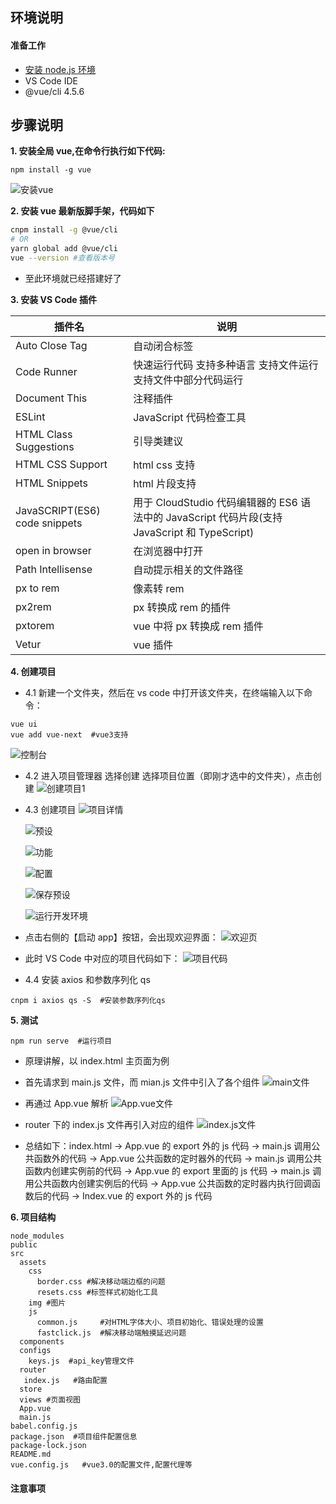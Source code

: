 ## **环境说明**

#### 准备工作

- [安装 node.js 环境](../Nodejs/node_jsStart.md)
- VS Code IDE
- @vue/cli 4.5.6

## **步骤说明**

**1. 安装全局 vue,在命令行执行如下代码:**

```@cmd.exe
npm install -g vue
```

![安装vue](../../img/w_img/3.jpg)

**2. 安装 vue 最新版脚手架，代码如下**

```bash
cnpm install -g @vue/cli
# OR
yarn global add @vue/cli
vue --version #查看版本号
```

- 至此环境就已经搭建好了

**3. 安装 VS Code 插件**

| 插件名                        | 说明                                                                                          |
| ----------------------------- | --------------------------------------------------------------------------------------------- |
| Auto Close Tag                | 自动闭合标签                                                                                  |
| Code Runner                   | 快速运行代码 支持多种语言 支持文件运行 支持文件中部分代码运行                                 |
| Document This                 | 注释插件                                                                                      |
| ESLint                        | JavaScript 代码检查工具                                                                       |
| HTML Class Suggestions        | 引导类建议                                                                                    |
| HTML CSS Support              | html css 支持                                                                                 |
| HTML Snippets                 | html 片段支持                                                                                 |
| JavaSCRIPT(ES6) code snippets | 用于 CloudStudio 代码编辑器的 ES6 语法中的 JavaScript 代码片段(支持 JavaScript 和 TypeScript) |
| open in browser               | 在浏览器中打开                                                                                |
| Path Intellisense             | 自动提示相关的文件路径                                                                        |
| px to rem                     | 像素转 rem                                                                                    |
| px2rem                        | px 转换成 rem 的插件                                                                          |
| pxtorem                       | vue 中将 px 转换成 rem 插件                                                                   |
| Vetur                         | vue 插件                                                                                      |

**4. 创建项目**

- 4.1 新建一个文件夹，然后在 vs code 中打开该文件夹，在终端输入以下命令：

```terminal
vue ui
vue add vue-next  #vue3支持
```

![控制台](../../img/w_img/4.jpg)

- 4.2 进入项目管理器 选择创建 选择项目位置（即刚才选中的文件夹），点击创建
  ![创建项目1](../../img/w_img/5.jpg)

- 4.3 创建项目
  ![项目详情](../../img/w_img/6.jpg)

  ![预设](../../img/w_img/7.jpg)

  ![功能](../../img/w_img/8.jpg)

  ![配置](../../img/w_img/9.jpg)

  ![保存预设](../../img/w_img/10.jpg)

  ![运行开发环境](../../img/w_img/11.jpg)

- 点击右侧的【启动 app】按钮，会出现欢迎界面：
  ![欢迎页](../../img/w_img/12.jpg)

- 此时 VS Code 中对应的项目代码如下：
  ![项目代码](../../img/w_img/13.png)

- 4.4 安装 axios 和参数序列化 qs

```terminal
cnpm i axios qs -S  #安装参数序列化qs
```

**5. 测试**

```terminal
npm run serve  #运行项目
```

- 原理讲解，以 index.html 主页面为例

- 首先请求到 main.js 文件，而 mian.js 文件中引入了各个组件
  ![main文件](../../img/w_img/14.jpg)

- 再通过 App.vue 解析
  ![App.vue文件](../../img/w_img/15.jpg)

- router 下的 index.js 文件再引入对应的组件
  ![index.js文件](../../img/w_img/16.jpg)

- 总结如下：index.html -> App.vue 的 export 外的 js 代码 -> main.js 调用公共函数外的代码 -> App.vue 公共函数的定时器外的代码 -> main.js 调用公共函数内创建实例前的代码 -> App.vue 的 export 里面的 js 代码 -> main.js 调用公共函数内创建实例后的代码 -> App.vue 公共函数的定时器内执行回调函数后的代码 -> Index.vue 的 export 外的 js 代码

**6. 项目结构**

```
node_modules
public
src
  assets
    css
      border.css #解决移动端边框的问题
      resets.css #标签样式初始化工具
    img #图片
    js
      common.js     #对HTML字体大小、项目初始化、错误处理的设置
      fastclick.js  #解决移动端触摸延迟问题
  components
  configs
    keys.js  #api_key管理文件
  router
   index.js   #路由配置
  store
  views #页面视图
  App.vue
  main.js
babel.config.js
package.json  #项目组件配置信息
package-lock.json
README.md
vue.config.js   #vue3.0的配置文件,配置代理等
```

#### 注意事项
